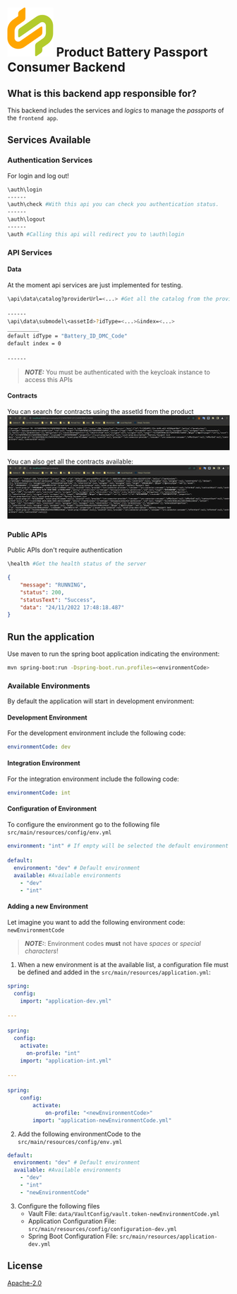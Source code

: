 # ![Product Battery Passport Consumer Backend](../../docs/catena-x-logo.svg) Product Battery Passport Consumer Backend

## What is this backend app responsible for?

This backend includes the services and *logics* to manage the *passports* of the `frontend app`.

## Services Available

### Authentication Services

For login and log out!
```bash
\auth\login
------
\auth\check #With this api you can check you authentication status.
------
\auth\logout
------
\auth #Calling this api will redirect you to \auth\login
```

### API Services

#### Data
At the moment api services are just implemented for testing.
```bash
\api\data\catalog?providerUrl=<...> #Get all the catalog from the provider

------
\api\data\submodel\<assetId>?idType=<...>&index=<...>
__________
default idType = "Battery_ID_DMC_Code"
default index = 0

------

```
>  **_NOTE:_** You must be authenticated with the keycloak instance to access this APIs

#### Contracts
You can search for contracts using the assetId from the product
![img.png](docs/media/img.png)

You can also get all the contracts available:
![img.png](docs/media/img2.png)
### Public APIs

Public APIs don't require authentication
```bash
\health #Get the health status of the server
```
```json
{
    "message": "RUNNING",
    "status": 200,
    "statusText": "Success",
    "data": "24/11/2022 17:48:18.487"
}

```
## Run the application

Use maven to run the spring boot application indicating the environment:
```bash
mvn spring-boot:run -Dspring-boot.run.profiles=<environmentCode>
```


### Available Environments
By default the application will start in development environment:
#### Development Environment
For the development environment include the following code:
```yaml
environmentCode: dev
```
#### Integration Environment
For the integration environment include the following code:
```yaml
environmentCode: int
```


#### Configuration of Environment
To configure the environment go to the following file ```src/main/resources/config/env.yml```
```yaml
environment: "int" # If empty will be selected the default environment

default:
  environment: "dev" # Default environment
  available: #Available environments
    - "dev"
    - "int"

```
#### Adding a new Environment
Let imagine you want to add the following environment code: `newEnvironmentCode`

> **_NOTE:_**: Environment codes **must** not have _spaces_ or _special characters_!

1. When a new environment is at the available list, a configuration file must be defined and added in the ```src/main/resources/application.yml```:

```yaml
spring:
  config:
    import: "application-dev.yml"

---

spring:
  config:
    activate:
      on-profile: "int"
    import: "application-int.yml"

---

spring:
    config:
        activate:
            on-profile: "<newEnvironmentCode>"
        import: "application-newEnvironmentCode.yml"

```

2. Add the following environmentCode to the ```src/main/resources/config/env.yml```

```yaml
default:
  environment: "dev" # Default environment
  available: #Available environments
    - "dev"
    - "int"
    - "newEnvironmentCode"
```

3. Configure the following files
   - Vault File:  `data/VaultConfig/vault.token-newEnvironmentCode.yml`
   - Application Configuration File: `src/main/resources/config/configuration-dev.yml`
   - Spring Boot Configuration File: `src/main/resources/application-dev.yml`

## License
[Apache-2.0](https://raw.githubusercontent.com/catenax-ng/product-battery-passport-consumer-app/main/LICENSE)

